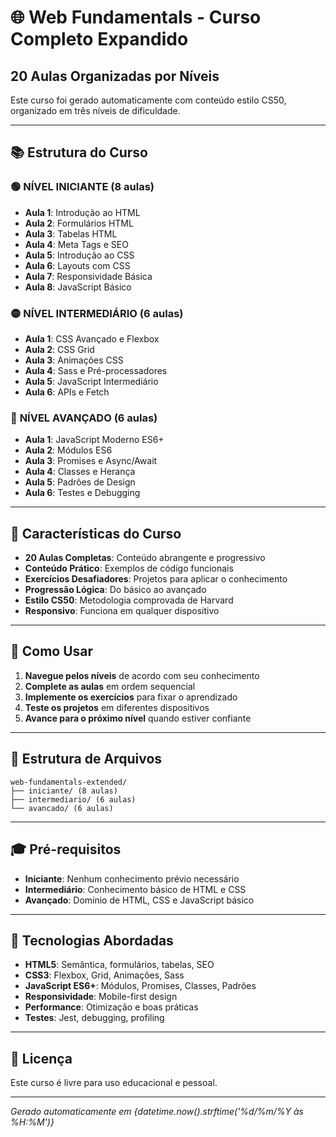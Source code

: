 # 🌐 Web Fundamentals - Curso Completo Expandido
## 20 Aulas Organizadas por Níveis

Este curso foi gerado automaticamente com conteúdo estilo CS50, organizado em três níveis de dificuldade.

---

## 📚 Estrutura do Curso

### 🟢 **NÍVEL INICIANTE** (8 aulas)
- **Aula 1**: Introdução ao HTML
- **Aula 2**: Formulários HTML
- **Aula 3**: Tabelas HTML
- **Aula 4**: Meta Tags e SEO
- **Aula 5**: Introdução ao CSS
- **Aula 6**: Layouts com CSS
- **Aula 7**: Responsividade Básica
- **Aula 8**: JavaScript Básico

### 🟡 **NÍVEL INTERMEDIÁRIO** (6 aulas)
- **Aula 1**: CSS Avançado e Flexbox
- **Aula 2**: CSS Grid
- **Aula 3**: Animações CSS
- **Aula 4**: Sass e Pré-processadores
- **Aula 5**: JavaScript Intermediário
- **Aula 6**: APIs e Fetch

### 🔴 **NÍVEL AVANÇADO** (6 aulas)
- **Aula 1**: JavaScript Moderno ES6+
- **Aula 2**: Módulos ES6
- **Aula 3**: Promises e Async/Await
- **Aula 4**: Classes e Herança
- **Aula 5**: Padrões de Design
- **Aula 6**: Testes e Debugging

---

## 🎯 Características do Curso

- **20 Aulas Completas**: Conteúdo abrangente e progressivo
- **Conteúdo Prático**: Exemplos de código funcionais
- **Exercícios Desafiadores**: Projetos para aplicar o conhecimento
- **Progressão Lógica**: Do básico ao avançado
- **Estilo CS50**: Metodologia comprovada de Harvard
- **Responsivo**: Funciona em qualquer dispositivo

---

## 🚀 Como Usar

1. **Navegue pelos níveis** de acordo com seu conhecimento
2. **Complete as aulas** em ordem sequencial
3. **Implemente os exercícios** para fixar o aprendizado
4. **Teste os projetos** em diferentes dispositivos
5. **Avance para o próximo nível** quando estiver confiante

---

## 📁 Estrutura de Arquivos

```
web-fundamentals-extended/
├── iniciante/ (8 aulas)
├── intermediario/ (6 aulas)
└── avancado/ (6 aulas)
```

---

## 🎓 Pré-requisitos

- **Iniciante**: Nenhum conhecimento prévio necessário
- **Intermediário**: Conhecimento básico de HTML e CSS
- **Avançado**: Domínio de HTML, CSS e JavaScript básico

---

## 🔧 Tecnologias Abordadas

- **HTML5**: Semântica, formulários, tabelas, SEO
- **CSS3**: Flexbox, Grid, Animações, Sass
- **JavaScript ES6+**: Módulos, Promises, Classes, Padrões
- **Responsividade**: Mobile-first design
- **Performance**: Otimização e boas práticas
- **Testes**: Jest, debugging, profiling

---

## 📝 Licença

Este curso é livre para uso educacional e pessoal.

---

*Gerado automaticamente em {datetime.now().strftime('%d/%m/%Y às %H:%M')}*
